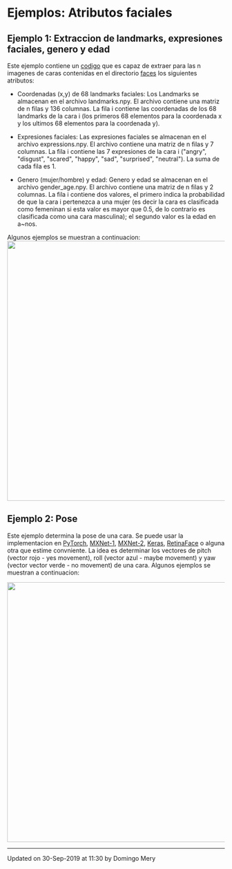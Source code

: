# Ejemplos: Atributos faciales

## Ejemplo 1: Extraccion de landmarks, expresiones faciales, genero y edad
Este ejemplo contiene un [codigo](https://github.com/domingomery/vision/blob/master/clases/Cap03_DeepLearning/python/attributes/main_attributes.py) que es capaz de extraer para las n imagenes de caras contenidas en el directorio [faces](https://github.com/domingomery/vision/tree/master/clases/Cap03_DeepLearning/python/facerecognition/faces) los siguientes atributos:

* Coordenadas (x,y) de 68 landmarks faciales: Los Landmarks se almacenan en el archivo landmarks.npy. El archivo contiene una matriz de n filas y 136 columnas. La fila i contiene las coordenadas de los 68 landmarks de la cara i (los primeros 68 elementos para la coordenada x y los ultimos 68 elementos para la coordenada y).

* Expresiones faciales: Las expresiones faciales se almacenan en el archivo expressions.npy. El archivo contiene una matriz de n filas y 7 columnas. La fila i contiene las  7 expresiones de la cara i ("angry", "disgust", "scared", "happy", "sad", "surprised", "neutral"). La suma de cada fila es 1.

* Genero (mujer/hombre) y edad: Genero y edad se almacenan en el archivo gender_age.npy. El archivo contiene una matriz de n filas y 2 columnas. La fila i contiene dos valores, el primero indica la probabilidad de que la cara i pertenezca a una mujer (es decir la cara es clasificada como femeninan si esta valor es mayor que 0.5, de lo contrario es clasificada como una cara masculina); el segundo valor es la edad en a~nos. 

Algunos ejemplos se muestran a continuacion:
<img src="https://github.com/domingomery/vision/blob/master/clases/Cap03_DeepLearning/python/attributes/example.png" width="600">


## Ejemplo 2: Pose
Este ejemplo determina la pose de una cara. Se puede usar la implementacion en [PyTorch](https://github.com/natanielruiz/deep-head-pose), [MXNet-1](https://github.com/haofanwang/mxnet-Head-Pose), [MXNet-2](https://github.com/domingomery/vision/tree/master/clases/Cap03_DeepLearning/python/pose),   [Keras](https://github.com/Oreobird/tf-keras-deep-head-pose), [RetinaFace](https://github.com/supernotman/RetinaFace_Pytorch) o alguna otra que estime convniente. La idea es determinar los vectores de pitch (vector rojo - yes movement), roll (vector azul - maybe movement) y yaw (vector vector verde - no movement) de una cara. Algunos ejemplos se muestran a continuacion:

<img src="https://camo.githubusercontent.com/64cbf308535a9214920117f93d29aa37290d72a7/68747470733a2f2f692e696d6775722e636f6d2f4b376a68484f672e706e67" width="600">




---


Updated on 30-Sep-2019 at 11:30 by Domingo Mery
